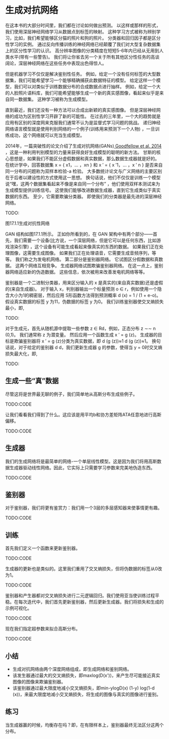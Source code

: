 

<!--
 * @version:
 * @Author:  StevenJokes https://github.com/StevenJokes
 * @Date: 2020-06-29 22:51:53
 * @LastEditors:  StevenJokes https://github.com/StevenJokes
 * @LastEditTime: 2020-06-30 00:43:33
 * @Description:http://preview.d2l.ai/d2l-en/PR-1081/chapter_generative-adversarial-networks/gan.html
 * @TODO::
 * @Reference:
-->
# 生成对抗网络

在这本书的大部分时间里，我们都在讨论如何做出预测。 以这样或那样的形式，我们使用深层神经网络学习从数据点到标签的映射。 这种学习方式被称为辨别学习，比如，我们希望能够区分猫的照片和狗的照片。 分类器和回归因子都是区分性学习的实例。 通过反向传播训练的神经网络已经颠覆了我们对大型复杂数据集上的区分性学习的认识。 高分辨率图像的分类精度在短短5-6年内已经从无用到人类水平(带有一些警告)。 我们将让你省去另一个关于所有其他区分性任务的高谈阔论，深层神经网络在这些任务中表现出色得惊人。

但是机器学习不仅仅是解决鉴别性任务。 例如，给定一个没有任何标签的大型数据集，我们可能希望学习一个能够精确捕获此数据特征的模型。 给定这样一个模型，我们可以对类似于训练数据分布的合成数据点进行抽样。 例如，给定一个大的人脸照片语料库，我们可能希望能够生成一个新的真实感图像，看起来似乎是来自同一数据集。 这种学习被称为生成模型。

直到最近，我们还没有一种方法可以合成出新颖的真实感图像。 但是深层神经网络的成功为区别性学习开辟了新的可能性。 在过去的三年里，一个大的趋势就是应用有区别的深度网来克服我们通常不认为是监督式学习问题的挑战。 递归神经网络语言模型就是使用判别网络的一个例子(训练用来预测下一个人物) ，一旦训练成功，这个网络就可以充当生成模型。

2014年，一篇突破性的论文介绍了生成对抗网络(GANs)[ Goodfellow et al. 2014](http://preview.d2l.ai/d2l-en/PR-1081/chapter_references/zreferences.html#goodfellow-pouget-abadie-mirza-ea-2014) ，这是一种利用判别模型的力量来获得良好生成模型的聪明的新方法。 甘斯的核心思想是，如果我们不能区分虚假数据和真实数据，那么数据生成器就是好的。 在统计学中，回答数据集 x = { x1，... ，xn } 和 x ′ = { x ′1，... ，x ′ n } 是否来自同一分布的问题称为双样本检验-a 检验。 大多数统计论文与广义网络的主要区别在于后者以建设性的方式使用这一思想。 换句话说，他们不仅仅是训练一个模型说“嘿，这两个数据集看起来不像是来自同一个分布” ，他们使用双样本测试来为生成模型提供训练信号。 这使我们能够改进数据生成器，直到它生成类似于真实数据的东西。 至少，它需要欺骗分类器。 即使我们的分类器是最先进的深层神经网络。

TODO:

图17.1.1生成对抗性网络

GAN 结构如图17.1.1所示。 正如你所看到的，在 GAN 架构中有两个部分——首先，我们需要一个设备(比方说，一个深层网络，但是它可以是任何东西，比如游戏渲染引擎) ，这个设备有可能生成看起来像真实的东西的数据。 如果我们正在处理图像，这需要生成图像。 如果我们正在处理语音，它需要生成音频序列，等等。 我们称之为发电机网络。 第二部分是鉴别器网络。 它试图区分假数据和真数据。 这两个网络互相竞争。 生成器网络试图欺骗鉴别器网络。 在这一点上，鉴别器网络适应新的伪造数据。 这些信息，依次被用来改善发电机网络等等。

鉴别器是一个二进制分类器，用来区分输入的 x 是真实的(来自真实数据)还是虚假的(来自生成器)。 对于输入 x，判别器输出一个标量预测 o ∈ r，例如使用一个隐含大小为1的稠密层，然后应用 S形函数方法得到预测概率 d (x) = 1 / (1 + e-o)。 假设真实数据的标签 y 为11，伪数据的标签 y 为0。 我们训练鉴别器使交叉熵损失最小，即,

TODO:

对于生成元，首先从随机源中提取一些参数 z ∈ Rd，例如，正态分布 z ∼∼ n (0,1)。 我们通常称 z 为潜变量。 然后应用一个函数生成 x ′ = g (z)。 生成器的目标是欺骗鉴别器将 x ′ = g (z)分类为真实数据，即 d (g (z))≈1 d (g (z))≈1。 换句话说，对于给定的鉴别器 d d，我们更新生成器 g 的参数，使得当 y = 0时交叉熵损失最大化，即,

TODO:

## 生成一些“真”数据

尽管这将是世界最无聊的例子，我们简单地从高斯分布生成些例子。

TODO:CODE

让我们看看我们得到了什么。这应该是用平均b和协方差矩阵ATA任意地进行高斯偏移。

TODO:CODE

## 生成器

我们的生成网络将是最简单的网络-一个单层线性模型。这是因为我们将用高斯数据生成器驱动线性网络。因此，它实际上只需要学习参数来完美地伪造东西。

TODO:CODE

## 鉴别器

对于鉴别器，我们将更有鉴赏力：我们用一个3层的多层感知器来使事情更有趣。

TODO:CODE

## 训练

首先我们定义一个函数来更新鉴别器。

TODO:CODE

生成器的更新也是类似的。这里我们重用了交叉熵损失，但将伪数据的标签从0改为1。

TODO:CODE

鉴别器和产生器都对交叉熵损失进行二元逻辑回归。我们使用亚当使训练过程平稳。在每次迭代中，我们首先更新鉴别器，然后更新生成器。我们将损失和生成的示例可视化。

TODO:CODE

现在我们指定超参数来拟合高斯分布。

TODO:CODE



## 小结

- 生成对抗网络由两个深度网络组成，即生成网络和鉴别网络。
- 该发生器通过最大的交叉熵损失，即maxlog(D(x'))，来产生尽可能接近真实图像的图像来欺骗鉴别器。
- 该鉴别器通过最大限度地减小交叉熵损失，即min-ylogD(x) (1-y) log(1-d (x))，来最大限度地减小交叉熵损失，将生成的图像与真实的图像进行鉴别。

## 练习

当生成器赢的时候，均衡存在吗？即，在有限样本上，鉴别器最终无法区分这两个分布。
